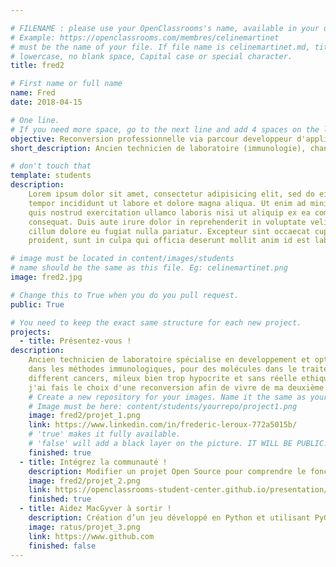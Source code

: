 ```yaml
---

# FILENAME : please use your OpenClassrooms's name, available in your url.
# Example: https://openclassrooms.com/membres/celinemartinet
# must be the name of your file. If file name is celinemartinet.md, title is celinemartinet.
# lowercase, no blank space, Capital case or special character.
title: fred2

# First name or full name
name: Fred
date: 2018-04-15

# One line.
# If you need more space, go to the next line and add 4 spaces on the left, as in 'description'.
objective: Reconversion professionnelle via parcour developpeur d'application Java.
short_description: Ancien technicien de laboratoire (immunologie), changement de carriere pour un changement de vie.

# don't touch that
template: students
description:
    Lorem ipsum dolor sit amet, consectetur adipisicing elit, sed do eiusmod
    tempor incididunt ut labore et dolore magna aliqua. Ut enim ad minim veniam,
    quis nostrud exercitation ullamco laboris nisi ut aliquip ex ea commodo
    consequat. Duis aute irure dolor in reprehenderit in voluptate velit esse
    cillum dolore eu fugiat nulla pariatur. Excepteur sint occaecat cupidatat non
    proident, sunt in culpa qui officia deserunt mollit anim id est laborum.

# image must be located in content/images/students
# name should be the same as this file. Eg: celinemartinet.png
image: fred2.jpg

# Change this to True when you do you pull request.
public: True

# You need to keep the exact same structure for each new project.
projects:
  - title: Présentez-vous !
description:
    Ancien technicien de laboratoire spécialise en developpement et optimisation
    dans les méthodes immunologiques, pour des molécules dans le traitement de
    different cancers, mileux bien trop hypocrite et sans réelle ethique,
    j'ai fais le choix d'une reconversion afin de vivre de ma deuxième passion.
    # Create a new repository for your images. Name it the same as your nickname and profile picture.
    # Image must be here: content/students/yourrepo/project1.png
    image: fred2/projet_1.png
    link: https://www.linkedin.com/in/frederic-leroux-772a5015b/
    # 'true' makes it fully available.
    # 'false' will add a black layer on the picture. IT WILL BE PUBLIC!
    finished: true
  - title: Intégrez la communauté !
    description: Modifier un projet Open Source pour comprendre le fonctionnement de Git, de Github et des pull requests. 
    image: fred2/projet_2.png
    link: https://openclassrooms-student-center.github.io/presentation/students/ratus.html
    finished: true
  - title: Aidez MacGyver à sortir !
    description: Création d’un jeu développé en Python et utilisant PyGame.
    image: ratus/projet_3.png
    link: https://www.github.com
    finished: false
---
```

